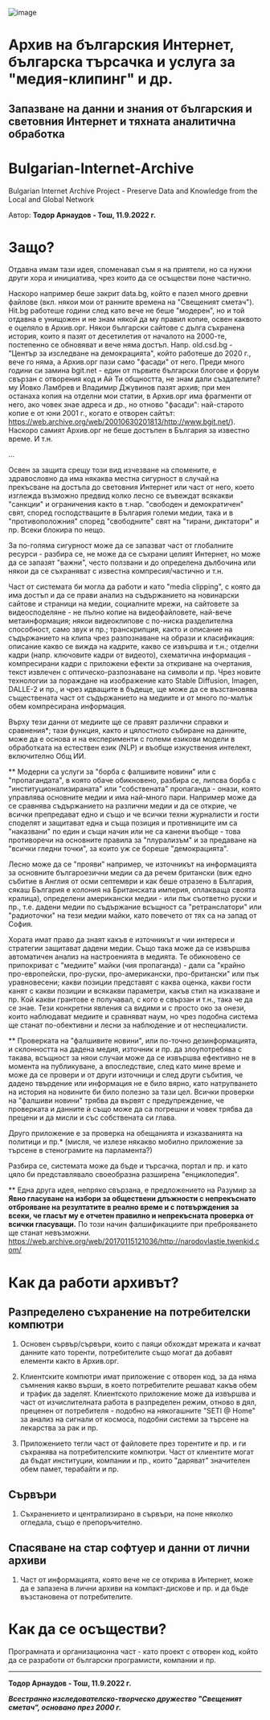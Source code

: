 ![image](https://user-images.githubusercontent.com/23367640/189515029-7071dc21-c8f0-428b-895c-abebc548d27b.png)

# Архив на българския Интернет, българска търсачка и услуга за "медия-клипинг" и др.

## Запазване на данни и знания от българския и световния Интернет и тяхната аналитична обработка

# Bulgarian-Internet-Archive
Bulgarian Internet Archive Project - Preserve Data and Knowledge from the Local and Global Network

Автор: **Тодор Арнаудов - Тош, 11.9.2022 г.**

# Защо?

Отдавна имам тази идея, споменавал съм я на приятели, но са нужни други хора и инициатива, чрез които да се осъществи поне частично.

Наскоро например беше закрит data.bg, който е пазел много древни файлове (вкл. някои мои от ранните времена на "Свещеният сметач").
Hit.bg работеше години след като вече не беше "модерен", но и той отдавна е унищожен и не знам някой да му правил копие, освен каквото е оцеляло в Архив.орг. Някои български сайтове с дълга съхранена история, които я пазят от десетилетия от началото на 2000-те, постепенно се обновяват и вече няма достъп. Напр. old.csd.bg - "Център за изследване на демокрацията", който работеше до 2020 г., вече го няма, а Архив.орг пази само "фасади" от него. Преди много години си замина bgit.net - един от първите български блогове и форум свързан с отворения код и Ай Ти общността, не знам дали създателите? му Йовко Ламбрев и Владимир Джувинов пазят архив; при мен останаха копия на отделни мои статии, в Архив.орг има фрагменти от него, ако човек знае адреса и др., но отново "фасади": най-старото копие е от юни 2001 г., когато е отворен сайтът: https://web.archive.org/web/20010630201813/http://www.bgit.net/). Наскоро самият Архив.орг не беше достъпен в България за известно време. И т.н.

...

Освен за защита срещу този вид изчезване на спомените, е здравословно да има някаква местна сигурност в случай на прекъсване на достъпа до световния Интернет или част от него, което изглежда възможно предвид колко лесно се въвеждат всякакви "санкции" и ограничения както в т.нар. "свободен и демократичен" свят, според господстващите в България големи медии, така и в "противоположния" според "свободните" свят на "тирани, диктатори" и пр. Всеки блокира по нещо.

За по-голяма сигурност може да се запазват част от глобалните ресурси - разбира се, не може да се съхрани целият Интернет, но може да се запазят "важни", често ползвани и до определена дълбочина или някои да се съхраняват с известна компресия/частично и т.н.

Част от системата би могла да работи и като "media clipping", с която да има достъп и да се прави анализ на съдържанието на новинарски сайтове и страници на медии, социалните мрежи, на сайтовете за видеосподеляне - не пълно копие на видеофайловете, най-вече метаинформация; някои видеоклипове с по-ниска разделителна способност, само звук и пр.; транскрипция, както и описание на съдържанието на клипа чрез разпознаване на образи и класификация: описание какво се вижда на кадрите, какво се извършва и т.н.; отделни кадри (напр. ключовите кадри от видеото), схематична информация - компресирани кадри с приложени ефекти за откриване на очертания, текст извлечен с оптическо-разпознаване на символи и пр. Чрез новите технологии за пораждане на изображение като Stable Diffusion, Imagen, DALLE-2 и пр., и чрез идващите в бъдеще, ще може да се възстановява съществената част от съдържанието на медиите и от много по-малък обем компресирана информация.

Върху тези данни от медиите ще се правят различни справки и сравнения*; тази функция, както и цялостното събиране на данните, може да е основа и на експерименти с големи езикови модели в обработката на естествен език (NLP) и въобще изкуствения интелект, включително Общ ИИ.

** Модерни са услуги за "борба с фалшивите новини" или с "пропагандата", в която обаче обикновено, разбира се, липсва борба с "институционализираната" или "собствената" пропаганда - онази, която управлява основните медии и има най-много пари. Например може да се сравнява съдържанието на различни медии и да се открие, че всички препредават едно и също и че всички техни журналисти и гости споделят и защитават една и съща позиция и противниците им са "наказвани" по един и същи начин или не са канени въобще - това противоречи на основните правила за "плурализъм" и за предаване на "всички гледни точки", за които уж се бореше "демокрацията". 

Лесно може да се "прояви" например, че източникът на информацията за основните българоезични медии са да речем британски (виж едно събитие в Англия от осми септември и как беше отразено в България, сякаш България е колония на Британската империя, оплакваща своята кралица), определени американски медии - или пък съответно руски и пр., т.е. дадени медии по съдържание всъщност са "ретранслатори" или "радиоточки" на тези медии майки, като повечето от тях са на запад от София.

Хората имат право да знаят какъв е източникът и чии интереси и стратегии защитават дадени медии. Също така може да се извършва автоматичен анализ на настроенията в медията. Те обикновено се припокриват с "медиите" майки (чия пропаганда) - дали са "крайно про-европейски, про-руски, про-американски, про-британски" или пък уравновесени; какви позиции представят с каква оценка, какви гости канят с какви позиции и всякакви параметри, какъв стил на изказване и пр. Кой какви грантове е получавал, с кого е свързан и т.н., така че да се знае. Тези конкретни явления са видими и с просто око за онези, които наблюдават медиите и сравняват наум, но чрез подобна система ще станат по-обективни и лесни за наблюдение и от неспециалисти.

** Проверката на "фалшивите новини", или по-точно дезинформацията, и склонността на дадена медия, източник и пр. да злоупотребява с такава, всъщност за няои случаи може да се извършва ефективно не в момента на публикуване, а впоследствие, след като мине време и може да се провери и от други източници и след други събития, че дадено твърдение или информация не е било вярно, като натрупването на история на новините би било полезно за тази цел. Всички проверки на "фалшиви новини" трябва да вървят с предупреждение, че проверката и данните ѝ също може да са погрешни и човек трябва да прецени и да мисли и със собствената си глава. 

Друго приложение е за проверка на обещанията и изказванията на политици и пр.* (мисля, че излезе някакво мобилно приложение за търсене в стенограмите на парламента?)

Разбира се, системата може да бъде и търсачка, портал и пр. и като цяло би представлявало своеобразна разширена "енциклопедия".

** Една друга идея, непряко свързана, е предложението на Разумир за **Явно гласуване на избори за обществени длъжности с непрекъснато отброяване на резултатите в реално време и с потвърждения за всеки, че гласът му е отчетен правилно и непрекъсната проверка от всички гласуващи.** По този начин фалшификациите при преброяването ще станат невъзможни. https://web.archive.org/web/20170115121036/http://narodovlastie.twenkid.com/  

# Как да работи архивът?

## Разпределено съхранение на потребителски компютри

1. Основен сървър/сървъри, които с паяци обхождат мрежата и качват данните като торенти, потребителите също могат да добавят елементи както в Архив.орг.
1. Клиентските компютри имат приложение с отворен код, за да няма съмнения какво върши, в което потребителите решават какъв обем и трафик да заделят. Клиентското приложение може да извършва и част от изчислителната работа в разпределен режим, отново в дял, преценен от потребителя - подобно на някогашните "SETI @ Home" за анализ на сигнали от космоса, подобни системи за търсене на лекарства за рак и пр.

1. Приложението тегли част от файловете през торентите и пр. и ги съхранява на потребителските компютри. Част от клиентите могат да бъдат институции, компании и пр., които "даряват" значителен обем памет, терабайти и пр.

## Сървъри

1. Съхранението и централизирано в сървъри, на поне няколко огледала, също е препоръчително.

## Спасяване на стар софтуер и данни от лични архиви

1. Част от информацията, която вече не се открива в Интернет, може да е запазена в лични архиви на компакт-дискове и пр. и да бъде възстановена от потребителите.

# Как да се осъществи?

Програмната и организационна част - като проект с отворен код, който да се разработи от български програмисти, компании и пр.

<hr>

**Тодор Арнаудов - Тош, 11.9.2022 г.**

**_Всестранно изследователско-творческо дружество "Свещеният сметач", основано през 2000 г._**

